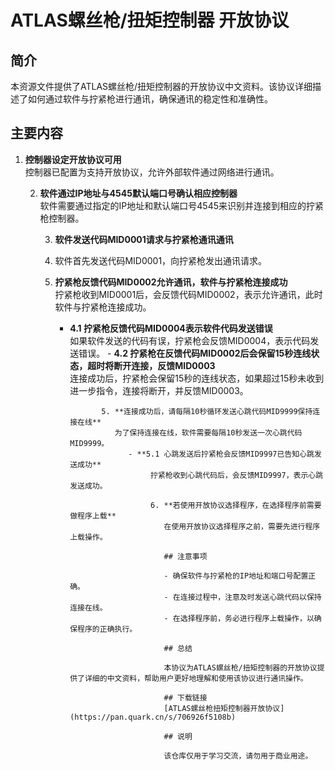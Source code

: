 # ATLAS螺丝枪/扭矩控制器 开放协议

## 简介

本资源文件提供了ATLAS螺丝枪/扭矩控制器的开放协议中文资料。该协议详细描述了如何通过软件与拧紧枪进行通讯，确保通讯的稳定性和准确性。

## 主要内容

1. **控制器设定开放协议可用**  
   控制器已配置为支持开放协议，允许外部软件通过网络进行通讯。

   2. **软件通过IP地址与4545默认端口号确认相应控制器**  
      软件需要通过指定的IP地址和默认端口号4545来识别并连接到相应的拧紧枪控制器。

      3. **软件发送代码MID0001请求与拧紧枪通讯通讯**
      4.    软件首先发送代码MID0001，向拧紧枪发出通讯请求。

      4. **拧紧枪反馈代码MID0002允许通讯，软件与拧紧枪连接成功**  
         拧紧枪收到MID0001后，会反馈代码MID0002，表示允许通讯，此时软件与拧紧枪连接成功。
            - **4.1 拧紧枪反馈代码MID0004表示软件代码发送错误**  
                 如果软件发送的代码有误，拧紧枪会反馈MID0004，表示代码发送错误。
                    - **4.2 拧紧枪在反馈代码MID0002后会保留15秒连线状态，超时将断开连接，反馈MID0003**  
                         连接成功后，拧紧枪会保留15秒的连线状态，如果超过15秒未收到进一步指令，连接将断开，并反馈MID0003。

                         5. **连接成功后，请每隔10秒循环发送心跳代码MID9999保持连接在线**  
                            为了保持连接在线，软件需要每隔10秒发送一次心跳代码MID9999。
                               - **5.1 心跳发送后拧紧枪会反馈MID9997已告知心跳发送成功**  
                                    拧紧枪收到心跳代码后，会反馈MID9997，表示心跳发送成功。

                                    6. **若使用开放协议选择程序，在选择程序前需要做程序上载**  
                                       在使用开放协议选择程序之前，需要先进行程序上载操作。

                                       ## 注意事项

                                       - 确保软件与拧紧枪的IP地址和端口号配置正确。
                                       - 在连接过程中，注意及时发送心跳代码以保持连接在线。
                                       - 在选择程序前，务必进行程序上载操作，以确保程序的正确执行。

                                       ## 总结

                                       本协议为ATLAS螺丝枪/扭矩控制器的开放协议提供了详细的中文资料，帮助用户更好地理解和使用该协议进行通讯操作。

                                       ## 下载链接
                                       [ATLAS螺丝枪扭矩控制器开放协议](https://pan.quark.cn/s/706926f5108b)

                                       ## 说明

                                       该仓库仅用于学习交流，请勿用于商业用途。

